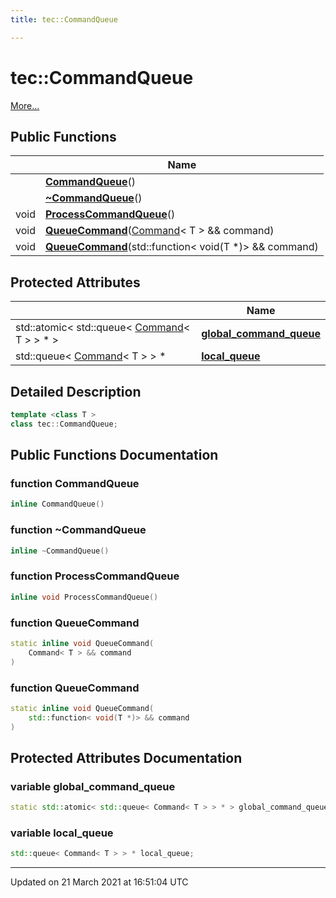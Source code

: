 ```yaml
---
title: tec::CommandQueue

---
```


# tec::CommandQueue



 [More...](#detailed-description)

## Public Functions

|                | Name           |
| -------------- | -------------- |
| | **[CommandQueue](/engine/Classes/classtec_1_1_command_queue/#function-commandqueue)**() |
| | **[~CommandQueue](/engine/Classes/classtec_1_1_command_queue/#function-~commandqueue)**() |
| void | **[ProcessCommandQueue](/engine/Classes/classtec_1_1_command_queue/#function-processcommandqueue)**() |
| void | **[QueueCommand](/engine/Classes/classtec_1_1_command_queue/#function-queuecommand)**([Command](/engine/Classes/structtec_1_1_command/)< T > && command) |
| void | **[QueueCommand](/engine/Classes/classtec_1_1_command_queue/#function-queuecommand)**(std::function< void(T *)> && command) |

## Protected Attributes

|                | Name           |
| -------------- | -------------- |
| std::atomic< std::queue< [Command](/engine/Classes/structtec_1_1_command/)< T > > * > | **[global_command_queue](/engine/Classes/classtec_1_1_command_queue/#variable-global_command_queue)**  |
| std::queue< [Command](/engine/Classes/structtec_1_1_command/)< T > > * | **[local_queue](/engine/Classes/classtec_1_1_command_queue/#variable-local_queue)**  |

## Detailed Description

```cpp
template <class T >
class tec::CommandQueue;
```

## Public Functions Documentation

### function CommandQueue

```cpp
inline CommandQueue()
```


### function ~CommandQueue

```cpp
inline ~CommandQueue()
```


### function ProcessCommandQueue

```cpp
inline void ProcessCommandQueue()
```


### function QueueCommand

```cpp
static inline void QueueCommand(
    Command< T > && command
)
```


### function QueueCommand

```cpp
static inline void QueueCommand(
    std::function< void(T *)> && command
)
```


## Protected Attributes Documentation

### variable global_command_queue

```cpp
static std::atomic< std::queue< Command< T > > * > global_command_queue;
```


### variable local_queue

```cpp
std::queue< Command< T > > * local_queue;
```


-------------------------------

Updated on 21 March 2021 at 16:51:04 UTC
